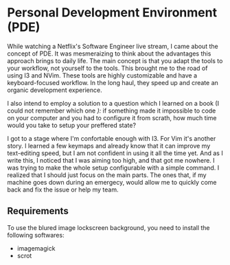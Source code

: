 # Personal Development Environment (PDE)

While watching a Netflix's Software Engineer live stream, I came about the concept of PDE. It was mesmeraizing to think about the advantages this approach brings to daily life. The main concept is that you adapt the tools to your workflow, not yourself to the tools. This brought me to the road of using I3 and NVim. These tools are highly customizable and have a keyboard-focused workflow. In the long haul, they speed up and create an organic development experience.

I also intend to employ a solution to a question which I learned on a book (I could not remember which one _):_ if something made it impossible to code on your computer and you had to configure it from scrath, how much time would you take to setup your preffered state? 

I got to a stage where I'm confortable enough with I3. For Vim it's another story. I learned a few keymaps and already know that it can improve my text-editing speed, but I am not confident in using it all the time yet. And as I write this, I noticed that I was aiming too high, and that got me nowhere. I was trying to make the whole setup configurable with a simple command. I realized that I should just focus on the main parts. The ones that, if my machine goes down during an emergecy, would allow me to quickly come back and fix the issue or help my team.

## Requirements

To use the blured image lockscreen background, you need to install the following softwares:

- imagemagick
- scrot

